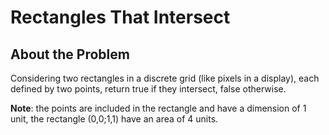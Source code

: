 # Rectangles That Intersect

## About the Problem

Considering two rectangles in a discrete grid (like pixels in a display), each defined by two points, return true if they intersect, false otherwise.

**Note**: the points are included in the rectangle and have a dimension of 1 unit, the rectangle (0,0;1,1) have an area of 4 units.
